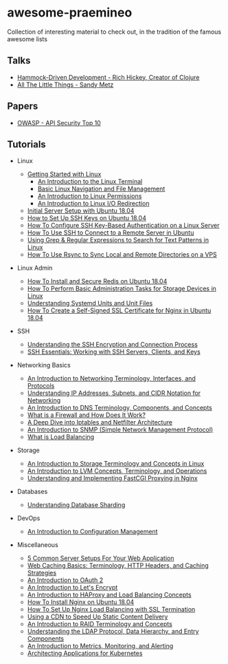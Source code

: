 # awesome-praemineo

Collection of interesting material to check out, in the tradition of the famous awesome lists

## Talks

- [Hammock-Driven Development - Rich Hickey, Creator of Clojure](https://www.youtube.com/watch?v=f84n5oFoZBc)
- [All The Little Things - Sandy Metz](https://www.youtube.com/watch?v=8bZh5LMaSmE)

## Papers

- [OWASP - API Security Top 10](https://github.com/OWASP/API-Security/blob/develop/2019/en/dist/owasp-api-security-top-10.pdf)

## Tutorials

- Linux
  - [Getting Started with Linux](https://www.digitalocean.com/community/tutorial_series/getting-started-with-linux)
    - [An Introduction to the Linux Terminal](https://www.digitalocean.com/community/tutorials/an-introduction-to-the-linux-terminal)
    - [Basic Linux Navigation and File Management](https://www.digitalocean.com/community/tutorials/basic-linux-navigation-and-file-management)
    - [An Introduction to Linux Permissions](https://www.digitalocean.com/community/tutorials/an-introduction-to-linux-permissions)
    - [An Introduction to Linux I/O Redirection](https://www.digitalocean.com/community/tutorials/an-introduction-to-linux-i-o-redirection)
  - [Initial Server Setup with Ubuntu 18.04](https://www.digitalocean.com/community/tutorials/initial-server-setup-with-ubuntu-18-04)
  - [How to Set Up SSH Keys on Ubuntu 18.04](https://www.digitalocean.com/community/tutorials/how-to-set-up-ssh-keys-on-ubuntu-1804)
  - [How To Configure SSH Key-Based Authentication on a Linux Server](https://www.digitalocean.com/community/tutorials/how-to-configure-ssh-key-based-authentication-on-a-linux-server)
  - [How To Use SSH to Connect to a Remote Server in Ubuntu](https://www.digitalocean.com/community/tutorials/how-to-use-ssh-to-connect-to-a-remote-server-in-ubuntu)
  - [Using Grep & Regular Expressions to Search for Text Patterns in Linux](https://www.digitalocean.com/community/tutorials/using-grep-regular-expressions-to-search-for-text-patterns-in-linux)
  - [How To Use Rsync to Sync Local and Remote Directories on a VPS](https://www.digitalocean.com/community/tutorials/how-to-use-rsync-to-sync-local-and-remote-directories-on-a-vps)

- Linux Admin
  - [How To Install and Secure Redis on Ubuntu 18.04](https://www.digitalocean.com/community/tutorials/how-to-install-and-secure-redis-on-ubuntu-18-04)
  - [How To Perform Basic Administration Tasks for Storage Devices in Linux](https://www.digitalocean.com/community/tutorials/how-to-perform-basic-administration-tasks-for-storage-devices-in-linux)
  - [Understanding Systemd Units and Unit Files](https://www.digitalocean.com/community/tutorials/understanding-systemd-units-and-unit-files)
  - [How To Create a Self-Signed SSL Certificate for Nginx in Ubuntu 18.04](https://www.digitalocean.com/community/tutorials/how-to-create-a-self-signed-ssl-certificate-for-nginx-in-ubuntu-18-04)

- SSH
  - [Understanding the SSH Encryption and Connection Process](https://www.digitalocean.com/community/tutorials/understanding-the-ssh-encryption-and-connection-process)
  - [SSH Essentials: Working with SSH Servers, Clients, and Keys](https://www.digitalocean.com/community/tutorials/ssh-essentials-working-with-ssh-servers-clients-and-keys)

- Networking Basics
  - [An Introduction to Networking Terminology, Interfaces, and Protocols](https://www.digitalocean.com/community/tutorials/an-introduction-to-networking-terminology-interfaces-and-protocols)
  - [Understanding IP Addresses, Subnets, and CIDR Notation for Networking](https://www.digitalocean.com/community/tutorials/understanding-ip-addresses-subnets-and-cidr-notation-for-networking)
  - [An Introduction to DNS Terminology, Components, and Concepts](https://www.digitalocean.com/community/tutorials/an-introduction-to-dns-terminology-components-and-concepts)
  - [What is a Firewall and How Does It Work?](https://www.digitalocean.com/community/tutorials/what-is-a-firewall-and-how-does-it-work)
  - [A Deep Dive into Iptables and Netfilter Architecture](https://www.digitalocean.com/community/tutorials/a-deep-dive-into-iptables-and-netfilter-architecture)
  - [An Introduction to SNMP (Simple Network Management Protocol)](https://www.digitalocean.com/community/tutorials/an-introduction-to-snmp-simple-network-management-protocol)
  - [What is Load Balancing](https://www.digitalocean.com/community/tutorials/what-is-load-balancing)

- Storage
  - [An Introduction to Storage Terminology and Concepts in Linux](https://www.digitalocean.com/community/tutorials/an-introduction-to-storage-terminology-and-concepts-in-linux)
  - [An Introduction to LVM Concepts, Terminology, and Operations](https://www.digitalocean.com/community/tutorials/an-introduction-to-lvm-concepts-terminology-and-operations)
  - [Understanding and Implementing FastCGI Proxying in Nginx](https://www.digitalocean.com/community/tutorials/understanding-and-implementing-fastcgi-proxying-in-nginx)

- Databases
  - [Understanding Database Sharding](https://www.digitalocean.com/community/tutorials/understanding-database-sharding)

- DevOps
  - [An Introduction to Configuration Management](https://www.digitalocean.com/community/tutorials/an-introduction-to-configuration-management)

- Miscellaneous
  - [5 Common Server Setups For Your Web Application](https://www.digitalocean.com/community/tutorials/5-common-server-setups-for-your-web-application)
  - [Web Caching Basics: Terminology, HTTP Headers, and Caching Strategies](https://www.digitalocean.com/community/tutorials/web-caching-basics-terminology-http-headers-and-caching-strategies)
  - [An Introduction to OAuth 2](https://www.digitalocean.com/community/tutorials/an-introduction-to-oauth-2)
  - [An Introduction to Let's Encrypt](https://www.digitalocean.com/community/tutorials/an-introduction-to-let-s-encrypt)
  - [An Introduction to HAProxy and Load Balancing Concepts](https://www.digitalocean.com/community/tutorials/an-introduction-to-haproxy-and-load-balancing-concepts)
  - [How To Install Nginx on Ubuntu 18.04](https://www.digitalocean.com/community/tutorials/how-to-install-nginx-on-ubuntu-18-04)
  - [How To Set Up Nginx Load Balancing with SSL Termination](https://www.digitalocean.com/community/tutorials/how-to-set-up-nginx-load-balancing-with-ssl-termination)
  - [Using a CDN to Speed Up Static Content Delivery](https://www.digitalocean.com/community/tutorials/using-a-cdn-to-speed-up-static-content-delivery)
  - [An Introduction to RAID Terminology and Concepts](https://www.digitalocean.com/community/tutorials/an-introduction-to-raid-terminology-and-concepts)
  - [Understanding the LDAP Protocol, Data Hierarchy, and Entry Components](https://www.digitalocean.com/community/tutorials/understanding-the-ldap-protocol-data-hierarchy-and-entry-components)
  - [An Introduction to Metrics, Monitoring, and Alerting](https://www.digitalocean.com/community/tutorials/an-introduction-to-metrics-monitoring-and-alerting)
  - [Architecting Applications for Kubernetes](https://www.digitalocean.com/community/tutorials/architecting-applications-for-kubernetes)
